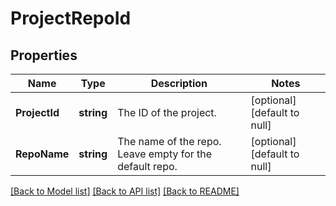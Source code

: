 # ProjectRepoId

## Properties
Name | Type | Description | Notes
------------ | ------------- | ------------- | -------------
**ProjectId** | **string** | The ID of the project. | [optional] [default to null]
**RepoName** | **string** | The name of the repo. Leave empty for the default repo. | [optional] [default to null]

[[Back to Model list]](../README.md#documentation-for-models) [[Back to API list]](../README.md#documentation-for-api-endpoints) [[Back to README]](../README.md)


